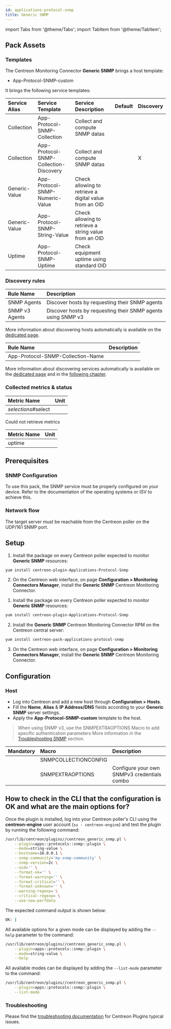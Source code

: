 ```yaml
---
id: applications-protocol-snmp
title: Generic SNMP
---
```

import Tabs from '@theme/Tabs';
import TabItem from '@theme/TabItem';

## Pack Assets

### Templates

The Centreon Monitoring Connector **Generic SNMP** brings a host template:

* App-Protocol-SNMP-custom

It brings the following service templates:

| Service Alias | Service Template                       | Service Description                                    | Default | Discovery |
|:--------------|:---------------------------------------|:-------------------------------------------------------|:--------|:----------|
| Collection    | App-Protocol-SNMP-Collection           | Collect and compute SNMP datas                         |         |           |
| Collection    | App-Protocol-SNMP-Collection-Discovery | Collect and compute SNMP datas                         |         | X         |
| Generic-Value | App-Protocol-SNMP-Numeric-Value        | Check allowing to retrieve a digital value from an OID |         |           |
| Generic-Value | App-Protocol-SNMP-String-Value         | Check allowing to retrieve a string value from an OID  |         |           |
| Uptime        | App-Protocol-SNMP-Uptime               | Check equipment uptime using standard OID              |         |           |

### Discovery rules

<Tabs groupId="sync">
<TabItem value="Host" label="Host">

| Rule Name       | Description                                                  |
|:----------------|:-------------------------------------------------------------|
| SNMP Agents     | Discover hosts by requesting their SNMP agents               |
| SNMP v3 Agents  | Discover hosts by requesting their SNMP agents using SNMP v3 |

More information about discovering hosts automatically is available on the [dedicated page](/docs/monitoring/discovery/hosts-discovery).

</TabItem>
<TabItem value="Service" label="Service">

| Rule Name                         | Description |
|:----------------------------------|:------------|
| App-Protocol-SNMP-Collection-Name |             |

More information about discovering services automatically is available on the [dedicated page](/docs/monitoring/discovery/services-discovery)
and in the [following chapter](/docs/monitoring/discovery/services-discovery/#discovery-rules).

</TabItem>
</Tabs>

### Collected metrics & status

<Tabs groupId="sync">
<TabItem value="Collection" label="Collection">

| Metric Name         | Unit  |
|:--------------------|:------|
| *selections*#select |       |

</TabItem>
<TabItem value="Generic-Value" label="Generic-Value">

Could not retrieve metrics

</TabItem>
<TabItem value="Uptime" label="Uptime">

| Metric Name | Unit  |
|:------------|:------|
| uptime      |       |

</TabItem>
</Tabs>

## Prerequisites

### SNMP Configuration

To use this pack, the SNMP service must be properly configured on your device. Refer to
the documentation of the operating systems or ISV to achieve this. 

### Network flow

The target server must be reachable from the Centreon poller on the UDP/161
SNMP port.

## Setup

<Tabs groupId="sync">
<TabItem value="Online License" label="Online License">

1. Install the package on every Centreon poller expected to monitor **Generic SNMP** resources:

```bash
yum install centreon-plugin-Applications-Protocol-Snmp
```

2. On the Centreon web interface, on page **Configuration > Monitoring Connectors Manager**, install the **Generic SNMP** Centreon Monitoring Connector.

</TabItem>
<TabItem value="Offline License" label="Offline License">

1. Install the package on every Centreon poller expected to monitor **Generic SNMP** resources:

```bash
yum install centreon-plugin-Applications-Protocol-Snmp
```

2. Install the **Generic SNMP** Centreon Monitoring Connector RPM on the Centreon central server:

```bash
yum install centreon-pack-applications-protocol-snmp
```

3. On the Centreon web interface, on page **Configuration > Monitoring Connectors Manager**, install the **Generic SNMP** Centreon Monitoring Connector.

</TabItem>
</Tabs>

## Configuration

### Host

* Log into Centreon and add a new host through **Configuration > Hosts**.
* Fill the **Name**, **Alias** & **IP Address/DNS** fields according to your **Generic SNMP** server settings.
* Apply the **App-Protocol-SNMP-custom** template to the host.

> When using SNMP v3, use the SNMPEXTRAOPTIONS Macro to add specific authentication parameters 
> More information in the [Troubleshooting SNMP](../getting-started/how-to-guides/troubleshooting-plugins.md#snmpv3-options-mapping) section.

| Mandatory   | Macro                | Description                                  |
|:------------|:---------------------|:---------------------------------------------|
|             | SNMPCOLLECTIONCONFIG |                                              |
|             | SNMPEXTRAOPTIONS     | Configure your own SNMPv3 credentials combo  |

## How to check in the CLI that the configuration is OK and what are the main options for?

Once the plugin is installed, log into your Centreon poller's CLI using the
**centreon-engine** user account (`su - centreon-engine`) and test the plugin by
running the following command:

```bash
/usr/lib/centreon/plugins//centreon_generic_snmp.pl \
    --plugin=apps::protocols::snmp::plugin \
    --mode=string-value \
    --hostname=10.0.0.1 \
    --snmp-community='my-snmp-community' \
    --snmp-version=2c \
    --oid='' \
    --format-ok='' \
    --format-warning='' \
    --format-critical='' \
    --format-unknown='' \
    --warning-regexp= \
    --critical-regexp= \
    --use-new-perfdata
```

The expected command output is shown below:

```bash
OK: | 
```

All available options for a given mode can be displayed by adding the
`--help` parameter to the command:

```bash
/usr/lib/centreon/plugins//centreon_generic_snmp.pl \
    --plugin=apps::protocols::snmp::plugin \
    --mode=string-value \
    --help
```

All available modes can be displayed by adding the `--list-mode` parameter to
the command:

```bash
/usr/lib/centreon/plugins//centreon_generic_snmp.pl \
    --plugin=apps::protocols::snmp::plugin \
    --list-mode
```

### Troubleshooting

Please find the [troubleshooting documentation](../getting-started/how-to-guides/troubleshooting-plugins.md)
for Centreon Plugins typical issues.

